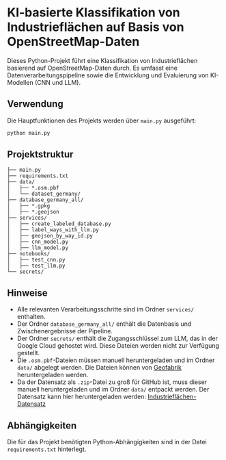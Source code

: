 # KI-basierte Klassifikation von Industrieflächen auf Basis von OpenStreetMap-Daten

Dieses Python-Projekt führt eine Klassifikation von Industrieflächen basierend auf OpenStreetMap-Daten durch. Es umfasst eine Datenverarbeitungspipeline sowie die Entwicklung und Evaluierung von KI-Modellen (CNN und LLM).

## Verwendung

Die Hauptfunktionen des Projekts werden über `main.py` ausgeführt:
```bash
python main.py
```

## Projektstruktur

```
├── main.py
├── requirements.txt
├── data/
│   ├── *.osm.pbf
│   └── dataset_germany/
├── database_germany_all/
│   ├── *.gpkg
│   ├── *.geojson
├── services/
│   ├── create_labeled_database.py
│   ├── label_ways_with_llm.py
│   ├── geojson_by_way_id.py
│   ├── cnn_model.py
│   ├── llm_model.py
├── notebooks/
│   ├── test_cnn.py
│   ├── test_llm.py
└── secrets/

```

## Hinweise

- Alle relevanten Verarbeitungsschritte sind im Ordner `services/` enthalten.
- Der Ordner `database_germany_all/` enthält die Datenbasis und Zwischenergebnisse der Pipeline.
- Der Ordner `secrets/` enthält die Zugangsschlüssel zum LLM, das in der Google Cloud gehostet wird. Diese Dateien werden nicht zur Verfügung gestellt.
- Die `.osm.pbf`-Dateien müssen manuell heruntergeladen und im Ordner `data/` abgelegt werden. Die Dateien können von [Geofabrik](https://download.geofabrik.de/) heruntergeladen werden.
- Da der Datensatz als `.zip`-Datei zu groß für GitHub ist, muss dieser manuell heruntergeladen und im Ordner `data/` entpackt werden. Der Datensatz kann hier heruntergeladen werden: [Industrieflächen-Datensatz](https://studfrauasde.sharepoint.com/:u:/s/GEOAI/EdJlRrPqymFLtP72uX8q7BYB_fl6EWkIhcMeMTUCkAFM7Q?e=QqMeqR)

## Abhängigkeiten

Die für das Projekt benötigten Python-Abhängigkeiten sind in der Datei `requirements.txt` hinterlegt.
